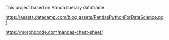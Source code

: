This project based on Panda liberary dataframe:

https://assets.datacamp.com/blog_assets/PandasPythonForDataScience.pdf

https://morphocode.com/pandas-cheat-sheet/
